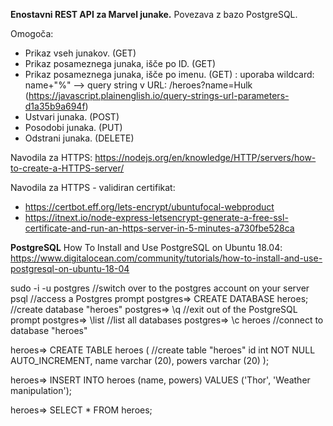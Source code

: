 **Enostavni REST API za Marvel junake.**
Povezava z bazo PostgreSQL.

Omogoča:
* Prikaz vseh junakov. (GET)
* Prikaz posameznega junaka, išče po ID. (GET)
* Prikaz posameznega junaka, išče po imenu. (GET) : uporaba wildcard: name+"%" --> query string v URL: /heroes?name=Hulk (https://javascript.plainenglish.io/query-strings-url-parameters-d1a35b9a694f)
* Ustvari junaka. (POST)
* Posodobi junaka. (PUT)
* Odstrani junaka. (DELETE)

Navodila za HTTPS:
https://nodejs.org/en/knowledge/HTTP/servers/how-to-create-a-HTTPS-server/

Navodila za HTTPS - validiran certifikat:
* https://certbot.eff.org/lets-encrypt/ubuntufocal-webproduct
* https://itnext.io/node-express-letsencrypt-generate-a-free-ssl-certificate-and-run-an-https-server-in-5-minutes-a730fbe528ca


**PostgreSQL**
How To Install and Use PostgreSQL on Ubuntu 18.04:
https://www.digitalocean.com/community/tutorials/how-to-install-and-use-postgresql-on-ubuntu-18-04

sudo -i -u postgres					             //switch over to the postgres account on your server
psql							                       //access a Postgres prompt
postgres⇒ CREATE DATABASE heroes;			  //create database "heroes"
postgres⇒ \q						                //exit out of the PostgreSQL prompt 
postgres⇒ \list						              //list all databases
postgres⇒ \c heroes					            //connect to database "heroes"

heroes⇒ CREATE TABLE heroes (				    //create table "heroes"
	id int NOT NULL AUTO_INCREMENT,
	name varchar (20),
	powers varchar (20)
);

heroes⇒ INSERT INTO heroes (name, powers) VALUES ('Thor', 'Weather manipulation');

heroes⇒ SELECT * FROM heroes;
